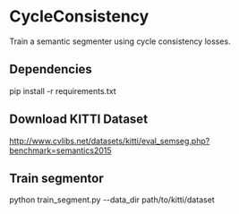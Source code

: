 # CycleConsistency

Train a semantic segmenter using cycle consistency losses.

## Dependencies

pip install -r requirements.txt

## Download KITTI Dataset

http://www.cvlibs.net/datasets/kitti/eval_semseg.php?benchmark=semantics2015

## Train segmentor

python train_segment.py --data_dir path/to/kitti/dataset
